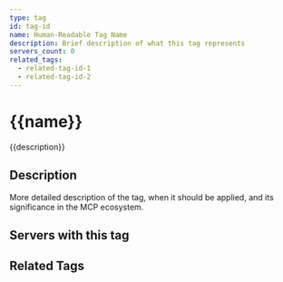 ```yaml
---
type: tag
id: tag-id
name: Human-Readable Tag Name
description: Brief description of what this tag represents
servers_count: 0
related_tags:
  - related-tag-id-1
  - related-tag-id-2
---
```


# {{name}}

{{description}}

## Description

More detailed description of the tag, when it should be applied, and its significance in the MCP ecosystem.

## Servers with this tag

<!-- This section can be auto-generated through queries -->

## Related Tags

<!-- Links to related tag records -->
